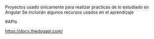 Proyectos usado únicamente para realizar practicas de lo estudiado en Angular
Se incluirán algunos recursos usados en el aprendizaje


#APIs

https://docs.thedogapi.com/
